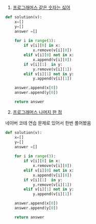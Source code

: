 1. [프로그래머스 같은 숫자는 싫어](https://school.programmers.co.kr/learn/courses/30/lessons/12906)

```python
def solution(v):
    x=[]
    y=[]
    answer =[]
    
    for i in range(3):
        if v[i][0] in x:
            x.remove(v[i][0])
        elif v[i][0] not in x:
            x.append(v[i][0])
        if v[i][1]  in y:
            y.remove(v[i][1])
        elif v[i][1] not in y:
            y.append(v[i][1])

    answer.append(x[0])
    answer.append(y[0])

    return answer
```

2. [프로그래머스 나머지 한 점](https://school.programmers.co.kr/learn/courses/18/lessons/1878?language=python3)

네이버 코테 연습 문제로 있어서 한번 풀어봤음

```python
def solution(v):
    x=[]
    y=[]
    answer =[]
    
    for i in range(3):
        if v[i][0] in x:
            x.remove(v[i][0])
        elif v[i][0] not in x:
            x.append(v[i][0])
        if v[i][1]  in y:
            y.remove(v[i][1])
        elif v[i][1] not in y:
            y.append(v[i][1])

    answer.append(x[0])
    answer.append(y[0])

    return answer
```